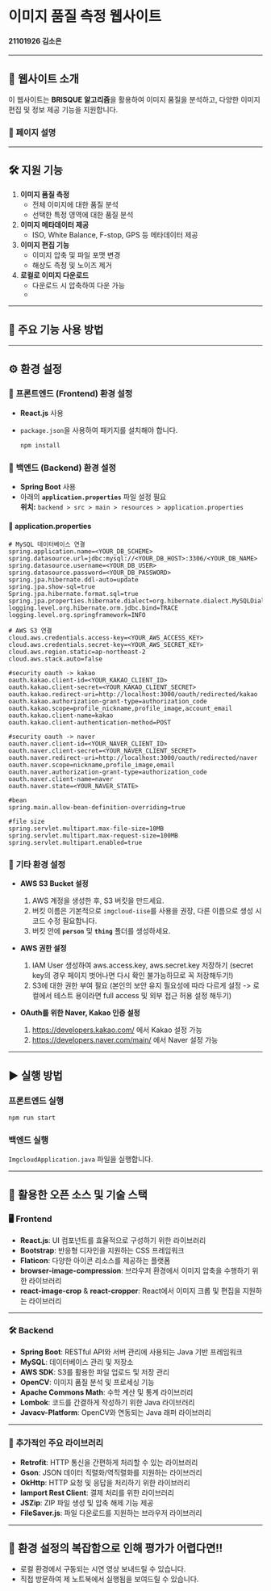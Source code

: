 # **이미지 품질 측정 웹사이트**  
#### **21101926 김소은**

---

## 🌟 **웹사이트 소개**  
이 웹사이트는 **BRISQUE 알고리즘**을 활용하여 이미지 품질을 분석하고, 다양한 이미지 편집 및 정보 제공 기능을 지원합니다.
### 📄 **페이지 설명**  


---

## 🛠️ **지원 기능**  
1. **이미지 품질 측정**  
   - 전체 이미지에 대한 품질 분석  
   - 선택한 특정 영역에 대한 품질 분석  
2. **이미지 메타데이터 제공**  
   - ISO, White Balance, F-stop, GPS 등 메타데이터 제공  
3. **이미지 편집 기능**  
   - 이미지 압축 및 파일 포맷 변경  
   - 해상도 측정 및 노이즈 제거  
4. **로컬로 이미지 다운로드**
   - 다운로드 시 압축하여 다운 가능
   - 
---

## 🚀 **주요 기능 사용 방법**  


---

## ⚙️ **환경 설정**  

### 📌 **프론트엔드 (Frontend) 환경 설정**  
- **React.js** 사용  
- `package.json`을 사용하여 패키지를 설치해야 합니다.
  
  ```bash
  npm install
  ```

### 📌 **백엔드 (Backend) 환경 설정**  
- **Spring Boot** 사용  
- 아래의 **`application.properties`** 파일 설정 필요  
  **위치:** `backend > src > main > resources > application.properties`  

#### 🔑 **application.properties**  
```application.properties
# MySQL 데이터베이스 연결
spring.application.name=<YOUR_DB_SCHEME>
spring.datasource.url=jdbc:mysql://<YOUR_DB_HOST>:3306/<YOUR_DB_NAME>
spring.datasource.username=<YOUR_DB_USER>
spring.datasource.password=<YOUR_DB_PASSWORD>
spring.jpa.hibernate.ddl-auto=update
spring.jpa.show-sql=true
Spring.jpa.hibernate.format.sql=true
spring.jpa.properties.hibernate.dialect=org.hibernate.dialect.MySQLDialect
logging.level.org.hibernate.orm.jdbc.bind=TRACE
logging.level.org.springframework=INFO

# AWS S3 연결
cloud.aws.credentials.access-key=<YOUR_AWS_ACCESS_KEY>
cloud.aws.credentials.secret-key=<YOUR_AWS_SECRET_KEY>
cloud.aws.region.static=ap-northeast-2
cloud.aws.stack.auto=false

#security oauth -> kakao
oauth.kakao.client-id=<YOUR_KAKAO_CLIENT_ID>
oauth.kakao.client-secret=<YOUR_KAKAO_CLIENT_SECRET>
oauth.kakao.redirect-uri=http://localhost:3000/oauth/redirected/kakao
oauth.kakao.authorization-grant-type=authorization_code
oauth.kakao.scope=profile_nickname,profile_image,account_email
oauth.kakao.client-name=kakao
oauth.kakao.client-authentication-method=POST

#security oauth -> naver
oauth.naver.client-id=<YOUR_NAVER_CLIENT_ID>
oauth.naver.client-secret=<YOUR_NAVER_CLIENT_SECRET>
oauth.naver.redirect-uri=http://localhost:3000/oauth/redirected/naver
oauth.naver.scope=nickname,profile_image,email
oauth.naver.authorization-grant-type=authorization_code
oauth.naver.client-name=naver
oauth.naver.state=<YOUR_NAVER_STATE>

#bean
spring.main.allow-bean-definition-overriding=true

#file size
spring.servlet.multipart.max-file-size=10MB
spring.servlet.multipart.max-request-size=100MB
spring.servlet.multipart.enabled=true
```


### 📌 **기타 환경 설정**  
- **AWS S3 Bucket 설정**  
  1. AWS 계정을 생성한 후, S3 버킷을 만드세요.  
  2. 버킷 이름은 기본적으로 `imgcloud-iise`를 사용을 권장, 다른 이름으로 생성 시 코드 수정 필요합니다.  
  3. 버킷 안에 **`person`** 및 **`thing`** 폴더를 생성하세요.
 
- **AWS 권한 설정**
  1. IAM User 생성하여 aws.access.key, aws.secret.key 저장하기 (secret key의 경우 페이지 벗어나면 다시 확인 불가능하므로 꼭 저장해두기!)
  2. S3에 대한 권한 부여 필요 (본인의 보안 유지 필요성에 따라 다르게 설정 -> 로컬에서 테스트 용이라면 full access 및 외부 접근 허용 설정 해두기)
 
- **OAuth를 위한 Naver, Kakao 인증 설정**
  1. https://developers.kakao.com/ 에서 Kakao 설정 가능
  2. https://developers.naver.com/main/ 에서 Naver 설정 가능 

---

## ▶️ **실행 방법**  
### **프론트엔드 실행**  
```bash
npm run start
```

### **백엔드 실행**  
`ImgcloudApplication.java` 파일을 실행합니다.  

---

## 📂 **활용한 오픈 소스 및 기술 스택**  

### 🖥️ **Frontend**  
- **React.js**: UI 컴포넌트를 효율적으로 구성하기 위한 라이브러리  
- **Bootstrap**: 반응형 디자인을 지원하는 CSS 프레임워크  
- **Flaticon**: 다양한 아이콘 리소스를 제공하는 플랫폼  
- **browser-image-compression**: 브라우저 환경에서 이미지 압축을 수행하기 위한 라이브러리  
- **react-image-crop** & **react-cropper**: React에서 이미지 크롭 및 편집을 지원하는 라이브러리  

---

### 🛠️ **Backend**  
- **Spring Boot**: RESTful API와 서버 관리에 사용되는 Java 기반 프레임워크  
- **MySQL**: 데이터베이스 관리 및 저장소  
- **AWS SDK**: S3를 활용한 파일 업로드 및 저장 관리  
- **OpenCV**: 이미지 품질 분석 및 프로세싱 기능  
- **Apache Commons Math**: 수학 계산 및 통계 라이브러리  
- **Lombok**: 코드를 간결하게 작성하기 위한 Java 라이브러리  
- **Javacv-Platform**: OpenCV와 연동되는 Java 래퍼 라이브러리  

---

### 📁 **추가적인 주요 라이브러리**
- **Retrofit**: HTTP 통신을 간편하게 처리할 수 있는 라이브러리  
- **Gson**: JSON 데이터 직렬화/역직렬화를 지원하는 라이브러리  
- **OkHttp**: HTTP 요청 및 응답을 처리하기 위한 라이브러리  
- **Iamport Rest Client**: 결제 처리를 위한 라이브러리  
- **JSZip**: ZIP 파일 생성 및 압축 해제 기능 제공  
- **FileSaver.js**: 파일 다운로드를 지원하는 브라우저 라이브러리  
  
---

## 🔄 **환경 설정의 복잡함으로 인해 평가가 어렵다면!!**   
- 로컬 환경에서 구동되는 시연 영상 보내드릴 수 있습니다.
- 직접 방문하여 제 노트북에서 실행됨을 보여드릴 수 있습니다.

